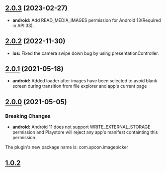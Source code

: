 ## [2.0.3](https://github.com/spoonconsulting/cordova-plugin-telerik-imagepicker/compare/2.0.2...2.0.3) (2023-02-27)

* **android:** Add READ_MEDIA_IMAGES permission for Android 13(Required in API 33).

## [2.0.2](https://github.com/spoonconsulting/cordova-plugin-telerik-imagepicker/compare/2.0.1...2.0.2) (2022-11-30)

* **ios:** Fixed the camera swipe down bug by using presentationController.

## [2.0.1](https://github.com/spoonconsulting/cordova-plugin-telerik-imagepicker/compare/1.0.2...2.0.1) (2021-05-18)

* **android:** Added loader after images have been selected to avoid blank screen during transition from file explorer and app's current page

## [2.0.0](https://github.com/spoonconsulting/cordova-plugin-telerik-imagepicker/compare/1.0.2...2.0.0) (2021-05-05)


### Breaking Changes

* **android:**  Android 11 does not support WRITE_EXTERNAL_STORAGE permission and Playstore will reject any app's manifest containting this permission.

The plugin's new package name is: com.spoon.imagepicker


## [1.0.2](https://github.com/spoonconsulting/cordova-plugin-telerik-imagepicker/releases/tag/1.0.2)
